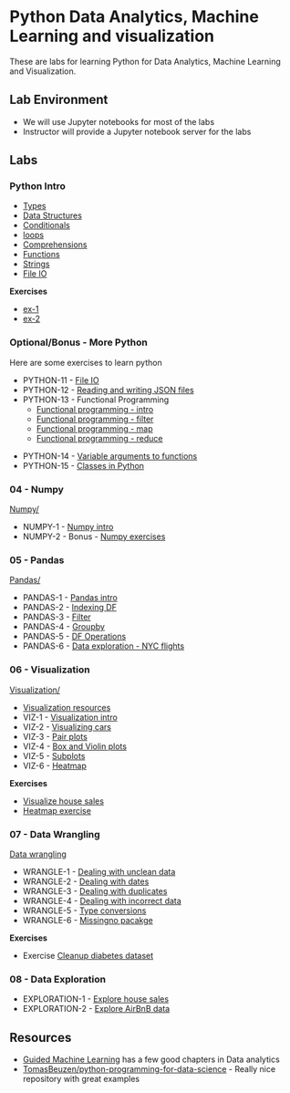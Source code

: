 # Python Data Analytics, Machine Learning and visualization

These are labs for learning Python for Data Analytics, Machine Learning and Visualization.

## Lab Environment

* We will use Jupyter notebooks for most of the labs
* Instructor will provide a Jupyter notebook server for the labs

## Labs

### Python Intro

* [Types](python-intro/types/readme.md)
* [Data Structures](python-intro/data-structures/readme.md)
* [Conditionals](python-intro/conditionals/readme.md)
* [loops](python-intro/loops/readme.md)
* [Comprehensions](python-intro/comprehensions/readme.md)
* [Functions](python-intro/functions/readme.md)
* [Strings](python-intro/string/readme.md)
* [File IO](python-intro/fileio/readme.md)

**Exercises**

* [ex-1](python-intro/ex-1.ipynb)
* [ex-2](python-intro/ex-2.ipynb)

### Optional/Bonus - More Python

Here are some exercises to learn python

* PYTHON-11 - [File IO](03b-python-extra/01-file-io.ipynb)
* PYTHON-12 - [Reading and writing JSON files](03b-python-extra/02-json-io.ipynb)
* PYTHON-13 - Functional Programming
    - [Functional programming - intro](03b-python-extra/03-functional-1-programming.ipynb)
    - [Functional programming - filter](03b-python-extra/03-functional-2-filter.ipynb)
    - [Functional programming - map](03b-python-extra/03-functional-3-map.ipynb)
    - [Functional programming - reduce](03b-python-extra/03-functional-4-reduce.ipynb)
- PYTHON-14 -  [Variable arguments to functions](03b-python-extra/04-function-variable-arguments.ipynb)
- PYTHON-15 -  [Classes in Python](03b-python-extra/05-class-1.ipynb)

### 04 - Numpy

[Numpy/](04-numpy/)

* NUMPY-1 - [Numpy intro](04-numpy/numpy-1.ipynb)
* NUMPY-2 - Bonus - [Numpy exercises](https://github.com/elephantscale/guided-machine-learning/blob/master/python-data-analysis/np-1__numpy-intro.md)

### 05 - Pandas

[Pandas/](05-pandas/)

* PANDAS-1 - [Pandas intro](05-pandas/pandas-1-intro.ipynb)
* PANDAS-2 - [Indexing DF](05-pandas/pandas-2-indexing.ipynb)
* PANDAS-3 - [Filter](05-pandas/pandas-3-filter.ipynb)
* PANDAS-4 - [Groupby](05-pandas/pandas-4-groupby.ipynb)
* PANDAS-5 - [DF Operations](05-pandas/pandas-5-operations.ipynb)
* PANDAS-6 - [Data exploration - NYC flights](05-pandas/exercise-1-nycflights.ipynb)

### 06 - Visualization

[Visualization/](06-visualiazation)

* [Visualization resources](06-visualization/README.md)
* VIZ-1 - [Visualization intro](06-visualization/1-viz-intro.ipynb)
* VIZ-2 - [Visualizing cars](06-visualization/2-plot-cars.ipynb)
* VIZ-3 - [Pair plots](06-visualization/3-pair-plots.ipynb)
* VIZ-4 - [Box and Violin plots](06-visualization/4-box-violin-plots.ipynb)
* VIZ-5 - [Subplots](06-visualization/5-subplots.ipynb)
* VIZ-6 - [Heatmap](06-visualization/6-heatmap-1-weather.ipynb)

**Exercises**

* [Visualize house sales](06-visualization/ex-1-visualize-house-sales.ipynb)
* [Heatmap exercise](06-visualization/ex-3-heatmap-flights.ipynb)


### 07 - Data Wrangling

[Data wrangling](07-data-wrangling/)

* WRANGLE-1 - [Dealing with unclean data](07-data-wrangling/1-data-cleanup-1.ipynb)
* WRANGLE-2 - [Dealing with dates](07-data-wrangling/2-dates.ipynb)
* WRANGLE-3 - [Dealing with duplicates](07-data-wrangling/3-duplicates.ipynb)
* WRANGLE-4 - [Dealing with incorrect data](07-data-wrangling/4-incorrect_values.ipynb)
* WRANGLE-5 - [Type conversions](07-data-wrangling/5-type_conversion.ipynb)
* WRANGLE-6 - [Missingno pacakge](07-data-wrangling/6-missingno.ipynb)

**Exercises**

* Exercise [Cleanup diabetes dataset](07-data-wrangling/data-cleanup-diabetes.ipynb)


### 08 - Data Exploration

* EXPLORATION-1 - [Explore house sales](08-exploration/explore-house-sales.ipynb)
* EXPLORATION-2 - [Explore AirBnB data](08-exploration/airbnb_stays.ipynb)


## Resources

* [Guided Machine Learning](https://github.com/elephantscale/guided-machine-learning) has a few good chapters in Data analytics
* [TomasBeuzen/python-programming-for-data-science](https://github.com/TomasBeuzen/python-programming-for-data-science) - Really nice repository with great examples